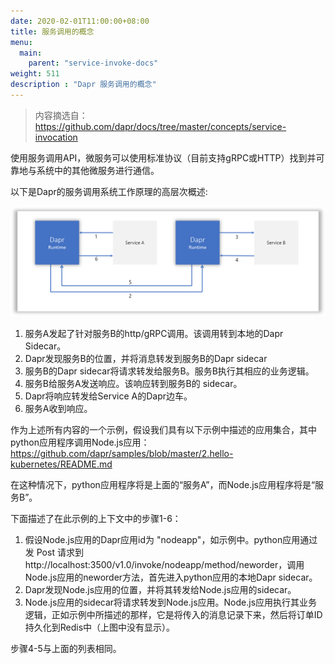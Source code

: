 ```yaml
---
date: 2020-02-01T11:00:00+08:00
title: 服务调用的概念
menu:
  main:
    parent: "service-invoke-docs"
weight: 511
description : "Dapr 服务调用的概念"
---
```


> 内容摘选自：https://github.com/dapr/docs/tree/master/concepts/service-invocation

使用服务调用API，微服务可以使用标准协议（目前支持gRPC或HTTP）找到并可靠地与系统中的其他微服务进行通信。

以下是Dapr的服务调用系统工作原理的高层次概述:

![Service Invocation Diagram](images/service-invocation.png)

1. 服务A发起了针对服务B的http/gRPC调用。该调用转到本地的Dapr Sidecar。
2. Dapr发现服务B的位置，并将消息转发到服务B的Dapr sidecar
3. 服务B的Dapr sidecar将请求转发给服务B。服务B执行其相应的业务逻辑。
4. 服务B给服务A发送响应。该响应转到服务B的 sidecar。
5. Dapr将响应转发给Service A的Dapr边车。
6. 服务A收到响应。

作为上述所有内容的一个示例，假设我们具有以下示例中描述的应用集合，其中python应用程序调用Node.js应用：
https://github.com/dapr/samples/blob/master/2.hello-kubernetes/README.md

在这种情况下，python应用程序将是上面的“服务A”，而Node.js应用程序将是“服务B”。

下面描述了在此示例的上下文中的步骤1-6：

1. 假设Node.js应用的Dapr应用id为 "nodeapp"，如示例中。python应用通过发 Post 请求到 http://localhost:3500/v1.0/invoke/nodeapp/method/neworder，调用Node.js应用的neworder方法，首先进入python应用的本地Dapr sidecar。
2. Dapr发现Node.js应用的位置，并将其转发给Node.js应用的sidecar。
3. Node.js应用的sidecar将请求转发到Node.js应用。Node.js应用执行其业务逻辑，正如示例中所描述的那样，它是将传入的消息记录下来，然后将订单ID持久化到Redis中（上图中没有显示）。


步骤4-5与上面的列表相同。


